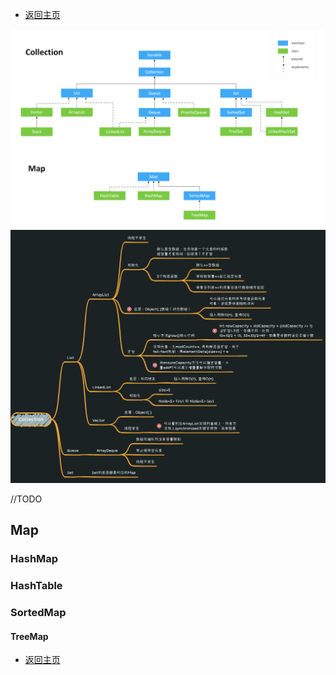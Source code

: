 * [返回主页](../../README.md)

![](../../picture/1/1Collection.png)
![](../../picture/1/1集合.png)

//TODO
## Map 
### HashMap

### HashTable

### SortedMap

#### TreeMap

* [返回主页](../../README.md)